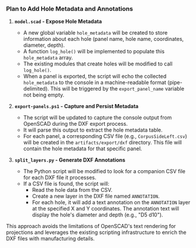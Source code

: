 ### Plan to Add Hole Metadata and Annotations

1.  **`model.scad` - Expose Hole Metadata**
    *   A new global variable `hole_metadata` will be created to store information about each hole (panel name, hole name, coordinates, diameter, depth).
    *   A function `log_hole()` will be implemented to populate this `hole_metadata` array.
    *   The existing modules that create holes will be modified to call `log_hole()`.
    *   When a panel is exported, the script will echo the collected `hole_metadata` to the console in a machine-readable format (pipe-delimited). This will be triggered by the `export_panel_name` variable not being empty.

2.  **`export-panels.ps1` - Capture and Persist Metadata**
    *   The script will be updated to capture the console output from OpenSCAD during the DXF export process.
    *   It will parse this output to extract the hole metadata table.
    *   For each panel, a corresponding CSV file (e.g., `CorpusSideLeft.csv`) will be created in the `artifacts/export/dxf` directory. This file will contain the hole metadata for that specific panel.

3.  **`split_layers.py` - Generate DXF Annotations**
    *   The Python script will be modified to look for a companion CSV file for each DXF file it processes.
    *   If a CSV file is found, the script will:
        *   Read the hole data from the CSV.
        *   Create a new layer in the DXF file named `ANNOTATION`.
        *   For each hole, it will add a text annotation on the `ANNOTATION` layer at the specified X and Y coordinates. The annotation text will display the hole's diameter and depth (e.g., "D5 d10").

This approach avoids the limitations of OpenSCAD's text rendering for projections and leverages the existing scripting infrastructure to enrich the DXF files with manufacturing details.
